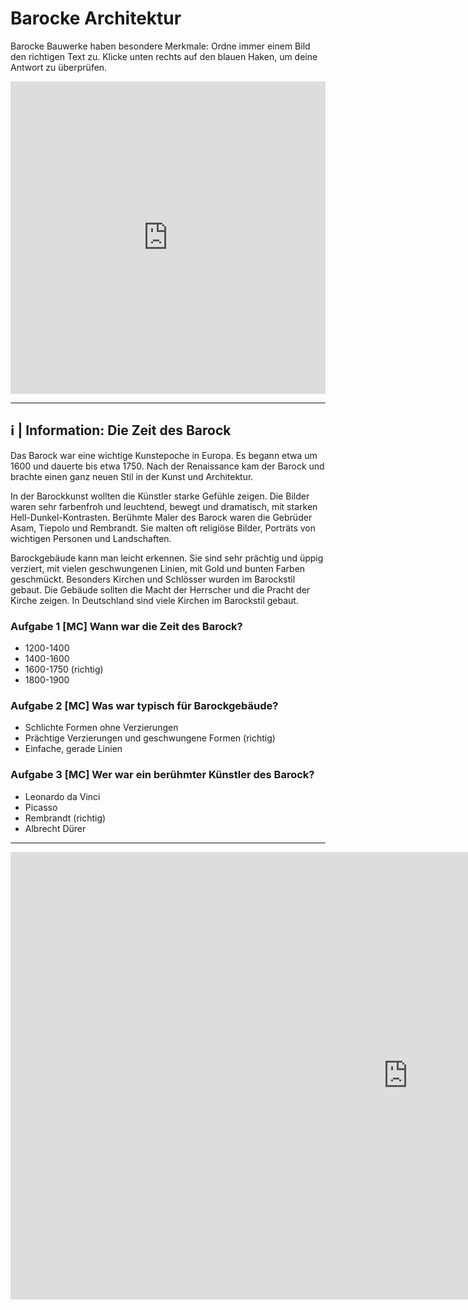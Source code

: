 # Barocke Architektur

Barocke Bauwerke haben besondere Merkmale: Ordne immer einem Bild den richtigen Text zu. Klicke unten rechts auf den blauen Haken, um deine Antwort zu überprüfen. 

<iframe src="https://learningapps.org/watch?v=pt9g60ci325" style="border:0px;width:100%;height:500px" allowfullscreen="true" webkitallowfullscreen="true" mozallowfullscreen="true"></iframe>

---

## ℹ️ | Information: Die Zeit des Barock

Das Barock war eine wichtige Kunstepoche in Europa. Es begann etwa um 1600 und dauerte bis etwa 1750. Nach der Renaissance kam der Barock und brachte einen ganz neuen Stil in der Kunst und Architektur.

In der Barockkunst wollten die Künstler starke Gefühle zeigen. Die Bilder waren sehr farbenfroh und leuchtend, bewegt und dramatisch, mit starken Hell-Dunkel-Kontrasten. Berühmte Maler des Barock waren die Gebrüder Asam, Tiepolo und Rembrandt. Sie malten oft religiöse Bilder, Porträts von wichtigen Personen und Landschaften.

Barockgebäude kann man leicht erkennen. Sie sind sehr prächtig und üppig verziert, mit vielen geschwungenen Linien, mit Gold und bunten Farben geschmückt. Besonders Kirchen und Schlösser wurden im Barockstil gebaut. Die Gebäude sollten die Macht der Herrscher und die Pracht der Kirche zeigen. In Deutschland sind viele Kirchen im Barockstil gebaut.

### Aufgabe 1 [MC] Wann war die Zeit des Barock? 

- 1200-1400 
- 1400-1600 
- 1600-1750 (richtig)
- 1800-1900

### Aufgabe 2 [MC] Was war typisch für Barockgebäude? 

- Schlichte Formen ohne Verzierungen
- Prächtige Verzierungen und geschwungene Formen (richtig)
- Einfache, gerade Linien

### Aufgabe 3 [MC] Wer war ein berühmter Künstler des Barock? 

- Leonardo da Vinci 
- Picasso 
- Rembrandt (richtig)
- Albrecht Dürer


---

<iframe width="1272" height="716" src="https://www.youtube.com/embed/l5JG_7A6_1Q" title="Der Barock-Check | Reportage für Kinder | Checker Tobi" frameborder="0" allow="accelerometer; autoplay; clipboard-write; encrypted-media; gyroscope; picture-in-picture; web-share" referrerpolicy="strict-origin-when-cross-origin" allowfullscreen></iframe>